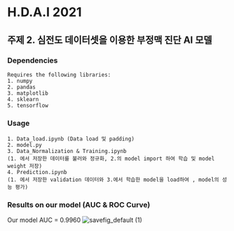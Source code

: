 # H.D.A.I 2021 
## 주제 2. 심전도 데이터셋을 이용한 부정맥 진단 AI 모델
### Dependencies
	Requires the following libraries:
	1. numpy
	2. pandas 
	3. matplotlib
	4. sklearn
	5. tensorflow
	
### Usage
	1. Data_load.ipynb (Data load 및 padding)
	2. model.py 
	3. Data_Normalization & Training.ipynb 
	(1. 에서 저장한 데이터를 불러와 정규화, 2.의 model import 하여 학습 및 model weight 저장)
	4. Prediction.ipynb
	(1. 에서 저장한 validation 데이터와 3.에서 학습한 model을 load하여 , model의 성능 평가)
	
### Results on our model (AUC & ROC Curve)
Our model AUC = 0.9960
![savefig_default (1)](https://user-images.githubusercontent.com/62556038/145504513-97a8dbaa-127b-4f64-99c4-3d5b39a82ecd.png)
